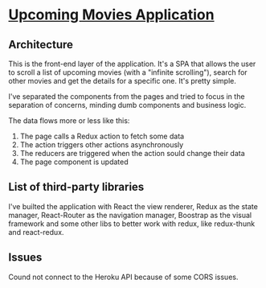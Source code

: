# [Upcoming Movies Application](http://movindex.herokuapp.com/)

## Architecture
This is the front-end layer of the application. It's a SPA that allows the user to scroll a list of upcoming movies (with a "infinite scrolling"), search for other movies and get the details for a specific one. It's pretty simple.

I've separated the components from the pages and tried to focus in the separation of concerns, minding dumb components and business logic.

The data flows more or less like this:
1. The page calls a Redux action to fetch some data
2. The action triggers other actions asynchronously
3. The reducers are triggered when the action sould change their data
4. The page component is updated

## List of third-party libraries
I've builted the application with React the view renderer, Redux as the state manager, React-Router as the navigation manager, Boostrap as the visual framework and some other libs to better work with redux, like redux-thunk and react-redux.

## Issues
Cound not connect to the Heroku API because of some CORS issues.
